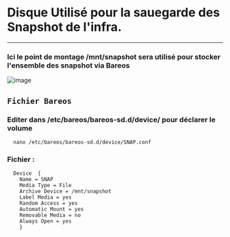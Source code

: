 # Disque Utilisé pour la sauegarde des Snapshot de l'infra.

---

### Ici le point de montage /mnt/snapshot sera utilisé pour stocker l'ensemble des snapshot via  Bareos
![image](https://github.com/user-attachments/assets/99d3e823-d044-437e-a508-d7c3f66601ba)

## `Fichier Bareos`

### Editer dans  /etc/bareos/bareos-sd.d/device/ pour déclarer le volume
      nano /etc/bareos/bareos-sd.d/device/SNAP.conf
### Fichier :
      Device  {
        Name = SNAP
        Media Type = File
        Archive Device = /mnt/snapshot
        Label Media = yes
        Random Access = yes
        Automatic Mount = yes
        Removable Media = no
        Always Open = yes
        }

      
